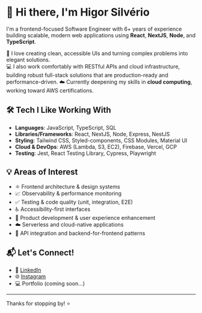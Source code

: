 # 👋 Hi there, I'm Higor Silvério

I'm a frontend-focused Software Engineer with 6+ years of experience building scalable, modern web applications using **React**, **NextJS**, **Node**, and **TypeScript**.

🚀 I love creating clean, accessible UIs and turning complex problems into elegant solutions.  
💻 I also work comfortably with RESTful APIs and cloud infrastructure, building robust full-stack solutions that are production-ready and performance-driven.
☁️ Currently deepening my skills in **cloud computing**, working toward AWS certifications.  

## 🛠️ Tech I Like Working With

- **Languages**: JavaScript, TypeScript, SQL
- **Libraries/Frameworks**: React, NextJS, Node, Express, NestJS
- **Styling**: Tailwind CSS, Styled-components, CSS Modules, Material UI
- **Cloud & DevOps**: AWS (Lambda, S3, EC2), Firebase, Vercel, GCP
- **Testing**: Jest, React Testing Library, Cypress, Playwright

## 💡 Areas of Interest

- ⚛️ Frontend architecture & design systems
- 📈 Observability & performance monitoring
- ✅ Testing & code quality (unit, integration, E2E)
- ♿ Accessibility-first interfaces
- 🎯 Product development & user experience enhancement
- ☁️ Serverless and cloud-native applications
- 🔌 API integration and backend-for-frontend patterns

## 📬 Let's Connect!

- 💼 [LinkedIn](https://linkedin.com/in/higorasilverio)
- 🌐 [Instagram](https://instagram.com/higorasilverio)
- 💻 Portfolio (coming soon...)

---

Thanks for stopping by! ⭐
